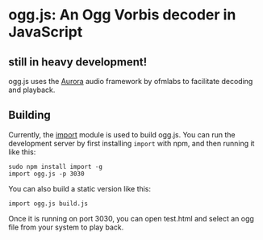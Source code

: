 ogg.js: An Ogg Vorbis decoder in JavaScript
=====================================

## still in heavy development!

ogg.js uses the [Aurora](https://github.com/ofmlabs/aurora.js) audio framework by ofmlabs to facilitate decoding and playback.

## Building

Currently, the [import](https://github.com/devongovett/import) module is used to build ogg.js.  You can run the development server by first installing `import` with npm, and then running it like this:

    sudo npm install import -g
    import ogg.js -p 3030

You can also build a static version like this:

    import ogg.js build.js

Once it is running on port 3030, you can open test.html and select an ogg file from your system to play back.

